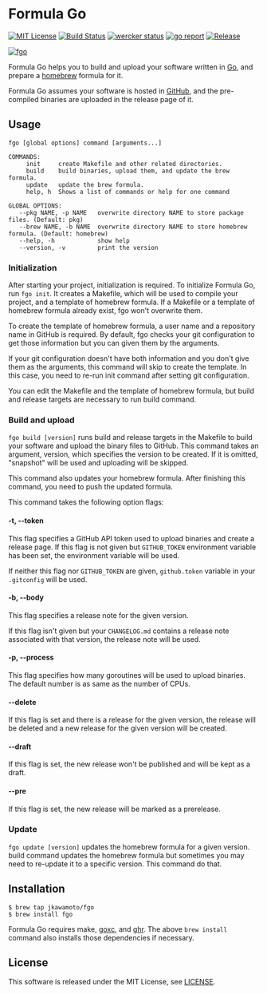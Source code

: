 # Formula Go
[![MIT License](https://img.shields.io/badge/license-MIT-blue.svg?style=flat)](LICENSE)
[![Build Status](https://travis-ci.org/jkawamoto/fgo.svg?branch=master)](https://travis-ci.org/jkawamoto/fgo)
[![wercker status](https://app.wercker.com/status/9ab256a7b25d4d3980ed7821136b4177/s/master "wercker status")](https://app.wercker.com/project/byKey/9ab256a7b25d4d3980ed7821136b4177)
[![go report](https://goreportcard.com/badge/github.com/jkawamoto/fgo)](https://goreportcard.com/report/github.com/jkawamoto/fgo)
[![Release](https://img.shields.io/badge/release-0.3.0-brightgreen.svg)](https://github.com/jkawamoto/fgo/releases/tag/v0.3.0)

[![fgo](https://jkawamoto.github.io/fgo/img/small-banner.png)](https://jkawamoto.github.io/fgo/)

Formula Go helps you to build and upload your software written in
[Go](https://golang.org/), and prepare a [homebrew](http://brew.sh/) formula
for it.

Formula Go assumes your software is hosted in [GitHub](https://github.com/),
and the pre-compiled binaries are uploaded in the release page of it.

## Usage
~~~
fgo [global options] command [arguments...]

COMMANDS:
     init     create Makefile and other related directories.
     build    build binaries, upload them, and update the brew formula.
     update   update the brew formula.
     help, h  Shows a list of commands or help for one command

GLOBAL OPTIONS:
   --pkg NAME, -p NAME   overwrite directory NAME to store package files. (Default: pkg)
   --brew NAME, -b NAME  overwrite directory NAME to store homebrew formula. (Default: homebrew)
   --help, -h            show help
   --version, -v         print the version
~~~

### Initialization
After starting your project, initialization is required.
To initialize Formula Go, run `fgo init`.
It creates a Makefile, which will be used to compile your project,
and a template of homebrew formula. If a Makefile or a template of homebrew
formula already exist, fgo won't overwrite them.

To create the template of homebrew formula, a user name and a repository name
in GitHub is required. By default, fgo checks your git configuration to get
those information but you can given them by the arguments.

If your git configuration doesn't have both information and you don't give them
as the arguments, this command will skip to create the template. In this case,
you need to re-run init command after setting git configuration.

You can edit the Makefile and the template of homebrew formula, but build and
release targets are necessary to run build command.


### Build and upload
`fgo build [version]` runs build and release targets in the Makefile to build
your software and upload the binary files to GitHub. This command takes an
argument, version, which specifies the version to be created. If it is omitted,
"snapshot" will be used and uploading will be skipped.

This command also updates your homebrew formula. After finishing this command,
you need to push the updated formula.

This command takes the following option flags:

#### -t, --token
This flag specifies a GitHub API token used to upload binaries and create a
release page. If this flag is not given but `GITHUB_TOKEN` environment
variable has been set, the environment variable will be used.

If neither this flag nor `GITHUB_TOKEN` are given, `github.token` variable
in your `.gitconfig` will be used.

#### -b, --body
This flag specifies a release note for the given version.

If this flag isn't given but your `CHANGELOG.md` contains a release note
associated with that version, the release note will be used.

#### -p, --process
This flag specifies how many goroutines will be used to upload binaries.
The default number is as same as the number of CPUs.

#### --delete
If this flag is set and there is a release for the given version, the
release will be deleted and a new release for the given version will be
created.

#### --draft
If this flag is set, the new release won't be published and will be kept as
a draft.

#### --pre
If this flag is set, the new release will be marked as a prerelease.


### Update
`fgo update [version]` updates the homebrew formula for a given version.
build command updates the homebrew formula but sometimes you may need to
re-update it to a specific version. This command do that.


## Installation
```shell
$ brew tap jkawamoto/fgo
$ brew install fgo
```

Formula Go requires make, [goxc](https://github.com/laher/goxc), and
[ghr](https://github.com/tcnksm/ghr).
The above `brew install` command also installs those dependencies if necessary.


## License
This software is released under the MIT License, see [LICENSE](LICENSES.md).
